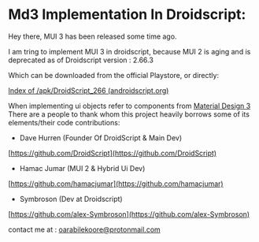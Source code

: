# Md3 Implementation In Droidscript:

Hey there, MUI 3 has been released some time ago.

I am tring to implement MUI 3 in droidscript, because MUI 2 is aging and is deprecated as of Droidscript version : 2.66.3

Which can be downloaded from the official Playstore, or directly:

[Index of /apk/DroidScript_266 (androidscript.org)](http://androidscript.org/apk/DroidScript_266/)

When implementing ui objects refer to components from [Material Design 3](https://m3.material.io/components)
There are a people to thank whom this project heavily borrows some of its elements/their code contributions:

- Dave Hurren (Founder Of DroidScript & Main Dev)

[https://github.com/DroidScript](https://github.com/DroidScript)

- Hamac Jumar (MUI 2 & Hybrid Ui Dev)

[https://github.com/hamacjumar](https://github.com/hamacjumar)

- Symbroson (Dev at Droidscript)

[https://github.com/alex-Symbroson](https://github.com/alex-Symbroson)

contact me at : oarabilekoore@protonmail.com
